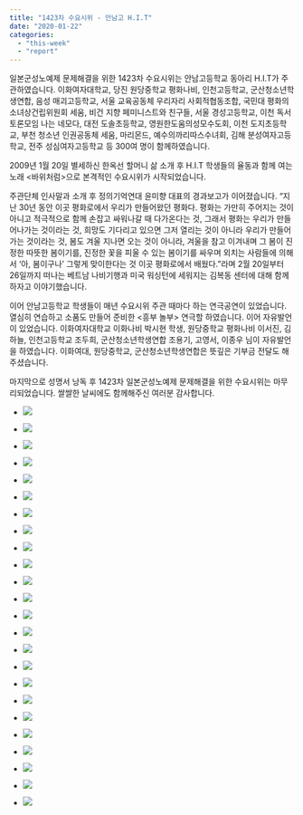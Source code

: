 ```yaml
---
title: "1423차 수요시위 - 안남고 H.I.T"
date: "2020-01-22"
categories: 
  - "this-week"
  - "report"
---
```


일본군성노예제 문제해결을 위한 1423차 수요시위는 안남고등학교 동아리 H.I.T가 주관하였습니다. 이화여자대학교, 당진 원당중학교 평화나비, 인천고등학교, 군산청소년학생연합, 음성 매괴고등학교, 서울 교육공동체 우리자리 사회적협동조합, 국민대 평화의소녀상건립위원회 세움, 비건 지향 페미니스트와 친구들, 서울 경성고등학교, 이천 독서토론모임 나는 네모다, 대전 도솔초등학교, 영원한도움의성모수도회, 이천 도지초등학교, 부천 청소년 인권공동체 세움, 마리몬드, 예수의까리따스수녀회, 김해 분성여자고등학교, 전주 성심여자고등학교 등 300여 명이 함께하였습니다.

2009년 1월 20일 별세하신 한옥선 할머니 삶 소개 후 H.I.T 학생들의 율동과 함께 여는 노래 <바위처럼>으로 본격적인 수요시위가 시작되었습니다.

주관단체 인사말과 소개 후 정의기억연대 윤미향 대표의 경과보고가 이어졌습니다. “지난 30년 동안 이곳 평화로에서 우리가 만들어왔던 평화다. 평화는 가만히 주어지는 것이 아니고 적극적으로 함께 손잡고 싸워나갈 때 다가온다는 것, 그래서 평화는 우리가 만들어나가는 것이라는 것, 희망도 기다리고 있으면 그저 열리는 것이 아니라 우리가 만들어가는 것이라는 것, 봄도 겨울 지나면 오는 것이 아니라, 겨울을 참고 이겨내며 그 봄이 진정한 따뜻한 봄이기를, 진정한 꽃을 피울 수 있는 봄이기를 싸우며 외치는 사람들에 의해서 ‘아, 봄이구나’ 그렇게 맞이한다는 것 이곳 평화로에서 배웠다.”라며 2월 20일부터 26일까지 떠나는 베트남 나비기행과 미국 워싱턴에 세워지는 김복동 센터에 대해 함께하자고 이야기했습니다.

이어 안남고등학교 학생들이 매년 수요시위 주관 때마다 하는 연극공연이 있었습니다. 열심히 연습하고 소품도 만들어 준비한 <흥부 놀부> 연극할 하였습니다. 이어 자유발언이 있었습니다. 이화여자대학교 이화나비 박시현 학생, 원당중학교 평화나비 이서진, 김하늘, 인천고등학교 조두희, 군산청소년학생연합 조용기, 고영서, 이종우 님이 자유발언을 하였습니다. 이화여대, 원당중학교, 군산청소년학생연합은 뜻깊은 기부금 전달도 해주셨습니다.

마지막으로 성명서 낭독 후 1423차 일본군성노예제 문제해결을 위한 수요시위는 마무리되었습니다. 쌀쌀한 날씨에도 함께해주신 여러분 감사합니다.

- ![](https://r2.womenandwar.net/2020/01/크기변환IMGP4736.jpg)
    
- ![](https://r2.womenandwar.net/2020/01/크기변환IMGP4737.jpg)
    
- ![](https://r2.womenandwar.net/2020/01/크기변환IMGP4738.jpg)
    
- ![](https://r2.womenandwar.net/2020/01/크기변환IMGP4740.jpg)
    
- ![](https://r2.womenandwar.net/2020/01/크기변환IMGP4744.jpg)
    
- ![](https://r2.womenandwar.net/2020/01/크기변환IMGP4748.jpg)
    
- ![](https://r2.womenandwar.net/2020/01/크기변환IMGP4758.jpg)
    
- ![](https://r2.womenandwar.net/2020/01/크기변환IMGP4763.jpg)
    
- ![](https://r2.womenandwar.net/2020/01/크기변환IMGP4773.jpg)
    
- ![](https://r2.womenandwar.net/2020/01/크기변환IMGP4776.jpg)
    
- ![](https://r2.womenandwar.net/2020/01/크기변환IMGP4789.jpg)
    
- ![](https://r2.womenandwar.net/2020/01/크기변환IMGP4814.jpg)
    
- ![](https://r2.womenandwar.net/2020/01/크기변환IMGP4839.jpg)
    
- ![](https://r2.womenandwar.net/2020/01/크기변환IMGP4846.jpg)
    
- ![](https://r2.womenandwar.net/2020/01/크기변환IMGP4851.jpg)
    
- ![](https://r2.womenandwar.net/2020/01/크기변환IMGP4867.jpg)
    
- ![](https://r2.womenandwar.net/2020/01/크기변환IMGP4876.jpg)
    
- ![](https://r2.womenandwar.net/2020/01/크기변환IMGP4884.jpg)
    
- ![](https://r2.womenandwar.net/2020/01/크기변환IMGP4889.jpg)
    
- ![](https://r2.womenandwar.net/2020/01/크기변환IMGP4892.jpg)
    
- ![](https://r2.womenandwar.net/2020/01/크기변환IMGP4899.jpg)
    
- ![](https://r2.womenandwar.net/2020/01/크기변환IMGP4903.jpg)
    
- ![](https://r2.womenandwar.net/2020/01/S28BW-420012312491-724x1024.jpg)
    
- ![](https://r2.womenandwar.net/2020/01/S28BW-420012312500-724x1024.jpg)
